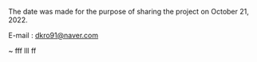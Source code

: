 The date was made for the purpose of sharing the project on October 21, 2022.

E-mail : dkro91@naver.com

~
fff
lll
ff
